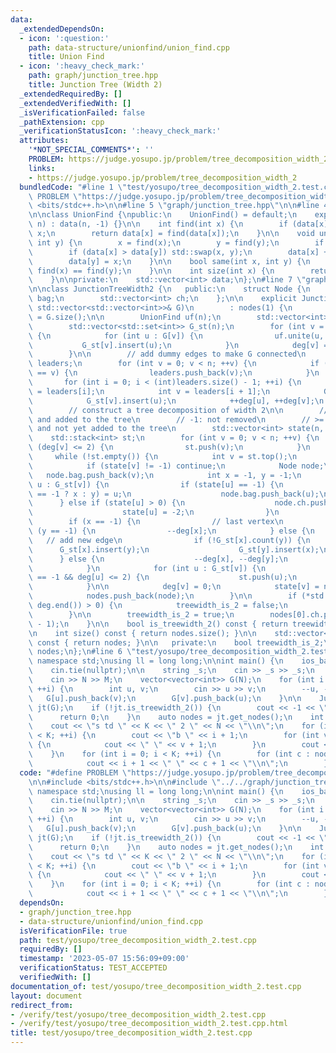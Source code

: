```yaml
---
data:
  _extendedDependsOn:
  - icon: ':question:'
    path: data-structure/unionfind/union_find.cpp
    title: Union Find
  - icon: ':heavy_check_mark:'
    path: graph/junction_tree.hpp
    title: Junction Tree (Width 2)
  _extendedRequiredBy: []
  _extendedVerifiedWith: []
  _isVerificationFailed: false
  _pathExtension: cpp
  _verificationStatusIcon: ':heavy_check_mark:'
  attributes:
    '*NOT_SPECIAL_COMMENTS*': ''
    PROBLEM: https://judge.yosupo.jp/problem/tree_decomposition_width_2
    links:
    - https://judge.yosupo.jp/problem/tree_decomposition_width_2
  bundledCode: "#line 1 \"test/yosupo/tree_decomposition_width_2.test.cpp\"\n#define\
    \ PROBLEM \"https://judge.yosupo.jp/problem/tree_decomposition_width_2\"\n\n#include\
    \ <bits/stdc++.h>\n\n#line 5 \"graph/junction_tree.hpp\"\n\n#line 4 \"data-structure/unionfind/union_find.cpp\"\
    \n\nclass UnionFind {\npublic:\n    UnionFind() = default;\n    explicit UnionFind(int\
    \ n) : data(n, -1) {}\n\n    int find(int x) {\n        if (data[x] < 0) return\
    \ x;\n        return data[x] = find(data[x]);\n    }\n\n    void unite(int x,\
    \ int y) {\n        x = find(x);\n        y = find(y);\n        if (x == y) return;\n\
    \        if (data[x] > data[y]) std::swap(x, y);\n        data[x] += data[y];\n\
    \        data[y] = x;\n    }\n\n    bool same(int x, int y) {\n        return\
    \ find(x) == find(y);\n    }\n\n    int size(int x) {\n        return -data[find(x)];\n\
    \    }\n\nprivate:\n    std::vector<int> data;\n};\n#line 7 \"graph/junction_tree.hpp\"\
    \n\nclass JunctionTreeWidth2 {\n   public:\n    struct Node {\n        std::vector<int>\
    \ bag;\n        std::vector<int> ch;\n    };\n\n    explicit JunctionTreeWidth2(const\
    \ std::vector<std::vector<int>>& G)\n        : nodes(1) {\n        const int n\
    \ = G.size();\n\n        UnionFind uf(n);\n        std::vector<int> deg(n);\n\
    \        std::vector<std::set<int>> G_st(n);\n        for (int v = 0; v < n; ++v)\
    \ {\n            for (int u : G[v]) {\n                uf.unite(u, v);\n     \
    \           G_st[v].insert(u);\n            }\n            deg[v] = G_st[v].size();\n\
    \        }\n\n        // add dummy edges to make G connected\n        std::vector<int>\
    \ leaders;\n        for (int v = 0; v < n; ++v) {\n            if (uf.find(v)\
    \ == v) {\n                leaders.push_back(v);\n            }\n        }\n \
    \       for (int i = 0; i < (int)leaders.size() - 1; ++i) {\n            int u\
    \ = leaders[i];\n            int v = leaders[i + 1];\n            G_st[u].insert(v);\n\
    \            G_st[v].insert(u);\n            ++deg[u], ++deg[v];\n        }\n\n\
    \        // construct a tree decomposition of width 2\n\n        // -2: removed\
    \ and added to the tree\n        // -1: not removed\n        // >= 0: removed\
    \ and not yet added to the tree\n        std::vector<int> state(n, -1);\n    \
    \    std::stack<int> st;\n        for (int v = 0; v < n; ++v) {\n            if\
    \ (deg[v] <= 2) {\n                st.push(v);\n            }\n        }\n   \
    \     while (!st.empty()) {\n            int v = st.top();\n            st.pop();\n\
    \            if (state[v] != -1) continue;\n            Node node;\n         \
    \   node.bag.push_back(v);\n            int x = -1, y = -1;\n            for (int\
    \ u : G_st[v]) {\n                if (state[u] == -1) {\n                    (x\
    \ == -1 ? x : y) = u;\n                    node.bag.push_back(u);\n          \
    \      } else if (state[u] > 0) {\n                    node.ch.push_back(state[u]);\n\
    \                    state[u] = -2;\n                }\n            }\n\n    \
    \        if (x == -1) {\n                // last vertex\n            } else if\
    \ (y == -1) {\n                --deg[x];\n            } else {\n             \
    \   // add new edge\n                if (!G_st[x].count(y)) {\n              \
    \      G_st[x].insert(y);\n                    G_st[y].insert(x);\n          \
    \      } else {\n                    --deg[x], --deg[y];\n                }\n\
    \            }\n            for (int u : G_st[v]) {\n                if (state[u]\
    \ == -1 && deg[u] <= 2) {\n                    st.push(u);\n                }\n\
    \            }\n\n            deg[v] = 0;\n            state[v] = nodes.size();\n\
    \            nodes.push_back(node);\n        }\n\n        if (*std::max_element(deg.begin(),\
    \ deg.end()) > 0) {\n            treewidth_is_2 = false;\n            return;\n\
    \        }\n\n        treewidth_is_2 = true;\n        nodes[0].ch.push_back(nodes.size()\
    \ - 1);\n    }\n\n    bool is_treewidth_2() const { return treewidth_is_2; }\n\
    \n    int size() const { return nodes.size(); }\n\n    std::vector<Node> get_nodes()\
    \ const { return nodes; }\n\n   private:\n    bool treewidth_is_2;\n    std::vector<Node>\
    \ nodes;\n};\n#line 6 \"test/yosupo/tree_decomposition_width_2.test.cpp\"\nusing\
    \ namespace std;\nusing ll = long long;\n\nint main() {\n    ios_base::sync_with_stdio(false);\n\
    \    cin.tie(nullptr);\n\n    string _s;\n    cin >> _s >> _s;\n    int N, M;\n\
    \    cin >> N >> M;\n    vector<vector<int>> G(N);\n    for (int i = 0; i < M;\
    \ ++i) {\n        int u, v;\n        cin >> u >> v;\n        --u, --v;\n     \
    \   G[u].push_back(v);\n        G[v].push_back(u);\n    }\n\n    JunctionTreeWidth2\
    \ jt(G);\n    if (!jt.is_treewidth_2()) {\n        cout << -1 << \"\\n\";\n  \
    \      return 0;\n    }\n    auto nodes = jt.get_nodes();\n    int K = jt.size();\n\
    \    cout << \"s td \" << K << \" 2 \" << N << \"\\n\";\n    for (int i = 0; i\
    \ < K; ++i) {\n        cout << \"b \" << i + 1;\n        for (int v : nodes[i].bag)\
    \ {\n            cout << \" \" << v + 1;\n        }\n        cout << \"\\n\";\n\
    \    }\n    for (int i = 0; i < K; ++i) {\n        for (int c : nodes[i].ch) {\n\
    \            cout << i + 1 << \" \" << c + 1 << \"\\n\";\n        }\n    }\n}\n"
  code: "#define PROBLEM \"https://judge.yosupo.jp/problem/tree_decomposition_width_2\"\
    \n\n#include <bits/stdc++.h>\n\n#include \"../../graph/junction_tree.hpp\"\nusing\
    \ namespace std;\nusing ll = long long;\n\nint main() {\n    ios_base::sync_with_stdio(false);\n\
    \    cin.tie(nullptr);\n\n    string _s;\n    cin >> _s >> _s;\n    int N, M;\n\
    \    cin >> N >> M;\n    vector<vector<int>> G(N);\n    for (int i = 0; i < M;\
    \ ++i) {\n        int u, v;\n        cin >> u >> v;\n        --u, --v;\n     \
    \   G[u].push_back(v);\n        G[v].push_back(u);\n    }\n\n    JunctionTreeWidth2\
    \ jt(G);\n    if (!jt.is_treewidth_2()) {\n        cout << -1 << \"\\n\";\n  \
    \      return 0;\n    }\n    auto nodes = jt.get_nodes();\n    int K = jt.size();\n\
    \    cout << \"s td \" << K << \" 2 \" << N << \"\\n\";\n    for (int i = 0; i\
    \ < K; ++i) {\n        cout << \"b \" << i + 1;\n        for (int v : nodes[i].bag)\
    \ {\n            cout << \" \" << v + 1;\n        }\n        cout << \"\\n\";\n\
    \    }\n    for (int i = 0; i < K; ++i) {\n        for (int c : nodes[i].ch) {\n\
    \            cout << i + 1 << \" \" << c + 1 << \"\\n\";\n        }\n    }\n}\n"
  dependsOn:
  - graph/junction_tree.hpp
  - data-structure/unionfind/union_find.cpp
  isVerificationFile: true
  path: test/yosupo/tree_decomposition_width_2.test.cpp
  requiredBy: []
  timestamp: '2023-05-07 15:56:09+09:00'
  verificationStatus: TEST_ACCEPTED
  verifiedWith: []
documentation_of: test/yosupo/tree_decomposition_width_2.test.cpp
layout: document
redirect_from:
- /verify/test/yosupo/tree_decomposition_width_2.test.cpp
- /verify/test/yosupo/tree_decomposition_width_2.test.cpp.html
title: test/yosupo/tree_decomposition_width_2.test.cpp
---
```


